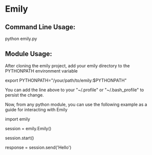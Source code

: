 # Emily

## Command Line Usage:

python emily.py


## Module Usage:
After cloning the emily project, add your emily directory to the PYTHONPATH environment variable

export PYTHONPATH="/your/path/to/emily:$PYTHONPATH"

You can add the line above to your "~/.profile" or "~/.bash_profile" to persist the change.



Now, from any python module, you can use the following example as a guide for interacting with Emily


import emily


session = emily.Emily()

session.start()


response = session.send('Hello')
